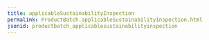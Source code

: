 ```yaml
---
title: applicableSustainabilityInspection
permalink: ProductBatch.applicableSustainabilityInspection.html
jsonid: productbatch_applicablesustainabilityinspection
---
```

